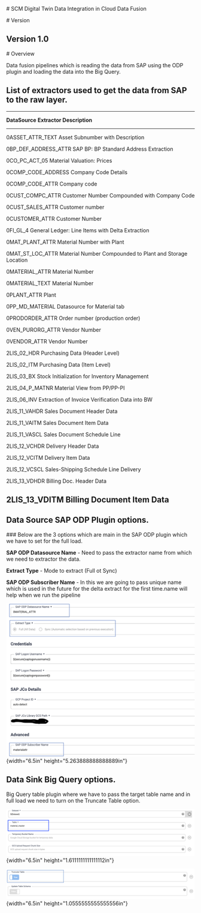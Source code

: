 \# SCM Digital Twin Data Integration in Cloud Data Fusion

\# Version

## Version 1.0

\# Overview

Data fusion pipelines which is reading the data from SAP using the ODP
plugin and loading the data into the Big Query.

## List of extractors used to get the data from SAP to the raw layer.

  -----------------------------------------------------------------------
  **DataSource**         **Extractor Description**
  ---------------------- ------------------------------------------------
  0ASSET_ATTR_TEXT       Asset Subnumber with Description

  0BP_DEF_ADDRESS_ATTR   SAP BP: BP Standard Address Extraction

  0CO_PC_ACT_05          Material Valuation: Prices

  0COMP_CODE_ADDRESS     Company Code Details

  0COMP_CODE_ATTR        Company code

  0CUST_COMPC_ATTR       Customer Number Compounded with Company Code

  0CUST_SALES_ATTR       Customer number

  0CUSTOMER_ATTR         Customer Number

  0FI_GL_4               General Ledger: Line Items with Delta Extraction

  0MAT_PLANT_ATTR        Material Number with Plant

  0MAT_ST_LOC_ATTR       Material Number Compounded to Plant and Storage
                         Location

  0MATERIAL_ATTR         Material Number

  0MATERIAL_TEXT         Material Number

  0PLANT_ATTR            Plant

  0PP_MD_MATERIAL        Datasource for Material tab

  0PRODORDER_ATTR        Order number (production order)

  0VEN_PURORG_ATTR       Vendor Number

  0VENDOR_ATTR           Vendor Number

  2LIS_02_HDR            Purchasing Data (Header Level)

  2LIS_02_ITM            Purchasing Data (Item Level)

  2LIS_03_BX             Stock Initialization for Inventory Management

  2LIS_04_P\_MATNR       Material View from PP/PP-PI

  2LIS_06_INV            Extraction of Invoice Verification Data into BW

  2LIS_11_VAHDR          Sales Document Header Data

  2LIS_11_VAITM          Sales Document Item Data

  2LIS_11_VASCL          Sales Document Schedule Line

  2LIS_12_VCHDR          Delivery Header Data

  2LIS_12_VCITM          Delivery Item Data

  2LIS_12_VCSCL          Sales-Shipping Schedule Line Delivery

  2LIS_13_VDHDR          Billing Doc. Header Data

  2LIS_13_VDITM          Billing Document Item Data
  -----------------------------------------------------------------------

## Data Source SAP ODP Plugin options.

##\# Below are the 3 options which are main in the SAP ODP plugin which
we have to set for the full load.

**SAP ODP Datasource Name** - Need to pass the extractor name from which
we need to extractor the data.

**Extract Type** - Mode to extract (Full ot Sync)

**SAP ODP Subscriber Name** - In this we are going to pass unique name
which is used in the future for the delta extract for the first
time.name will help when we run the pipeline

![](.//media/image3.png){width="6.5in" height="5.263888888888889in"}

## Data Sink Big Query options.

Big Query table plugin where we have to pass the target table name and
in full load we need to turn on the Truncate Table option.

![](.//media/image2.png){width="6.5in" height="1.6111111111111112in"}

![](.//media/image1.png){width="6.5in" height="1.0555555555555556in"}
